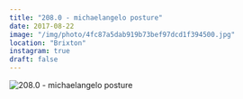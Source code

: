```yaml
---
title: "208.0 - michaelangelo posture"
date: 2017-08-22
image: "/img/photo/4fc87a5dab919b73bef97dcd1f394500.jpg"
location: "Brixton"
instagram: true
draft: false
---
```


![208.0 - michaelangelo posture](/img/photo/4fc87a5dab919b73bef97dcd1f394500.jpg)
